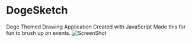 # DogeSketch
Doge Themed Drawing Application Created with JavaScript
Made this for fun to brush up on events. 
![ScreenShot](https://lh3.googleusercontent.com/A0IZgkL6BjaqZdTXxxnKiIk1EtmjbEPev9NtyULQIXXLxsXhGKORGaQkDK36ZoAz5Hd6THsJ4B8VsZamEqyTTVyvCPlqcsdTo36C4YG3_I7Tx_kjK5yaUbUytqAAZZ71Ue8y40xh3OsAniW-DagJYyJKynY5NWzycAbb4es7VdLEE8d0UUFrfdOjHfHwgnA_-MNPRkc_Ww1Fl_guqicvCcbE72b0AXI8SidggkYS504FjnUaVVij4Kuhy4UU1gFp4F5lNM6ZviXj0o3_6FNWDg6UZ2__mt9Qcg_EctpBBkBaIixIkwFIOtnZYlPuPrL4BPN95eH7TN7JQY6BETeZSmT3yu6u4fZtWiS2itw3vCFV8jDMsMlAhy7phQwgI-qspRMp1XpdnrwTGv0L2SBzozLkUAobP4qw_XU1mUbIBbFwttPFc6sLko0-JXOHOrUMyzn0O9ba8rj6M5Bjit3ct0KUQhXmwpAt3t2DfZC7exS9QZRcuQOqyyyR3_m2ESWWqMccgY20DOAl2mrGqorQDmhyUPsn7CwCyjqf5_Y3Teo0fVtn_xr5l-qbaDzDWJbpzzjK8Gsr1kBVK2twyENFXRA34OTksA-bViwnbyyk3KUmihqUgQ=w1440-h686-no "DogeSketch")
